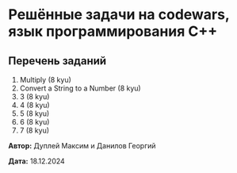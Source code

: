 # Решённые задачи на codewars, язык программирования C++

## Перечень заданий

1. Multiply (8 kyu)
2. Convert a String to a Number (8 kyu)
3. 3 (8 kyu)
4. 4 (8 kyu)
5. 5 (8 kyu)
6. 6 (8 kyu)
7. 7 (8 kyu)

**Автор:** Дуплей Максим и Данилов Георгий

**Дата:** 18.12.2024
